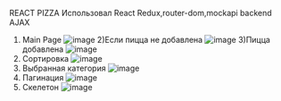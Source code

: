 REACT PIZZA 
Использовал React Redux,router-dom,mockapi backend AJAX
1) Main Page ![image](https://github.com/gyonungi/PizzaReact/assets/104500843/7d63d1a2-f3e5-4240-b247-e86100963ec5)
2)Если пицца не добавлена ![image](https://github.com/gyonungi/PizzaReact/assets/104500843/516035c0-de42-44cb-8f70-2b26e3418723)
3)Пицца добавлена ![image](https://github.com/gyonungi/PizzaReact/assets/104500843/8a2fe0ac-d640-48ad-b39b-962fff448c82)
4) Сортировка ![image](https://github.com/gyonungi/PizzaReact/assets/104500843/112bcf3a-a22b-450d-8afc-af325b5d666d)
5) Выбранная категория ![image](https://github.com/gyonungi/PizzaReact/assets/104500843/a7b91fa2-01ad-4817-8aec-bfd9f9fff9d2)
6) Пагинация ![image](https://github.com/gyonungi/PizzaReact/assets/104500843/f4825b4a-469f-48f6-bf0b-614651f217bf)
7) Скелетон ![image](https://github.com/gyonungi/PizzaReact/assets/104500843/6cfaffea-588c-4164-b108-5243c685a79c)



